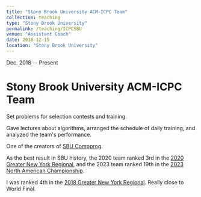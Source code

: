 ```yaml
---
title: "Stony Brook University ACM-ICPC Team"
collection: teaching
type: "Stony Brook University"
permalink: /teaching/ICPCSBU
venue: "Assistant Coach"
date: 2018-12-15
location: "Stony Brook University"
---
```



Dec. 2018 -- Present

Stony Brook University ACM-ICPC Team
======

Set problems for selection contests and training. 

Gave lectures about algorithms, arranged the schedule of daily training, and analyzed the team's performance.

One of the creators of [SBU Compprog](https://www3.cs.stonybrook.edu/~compprog/).

As the best result in SBU history, the 2020 team ranked 3rd in the [2020 Greater New York Regional](https://www3.cs.stonybrook.edu/~compprog/pages/20210413.html), and the 2023 team ranked 19th in the [2023 North American Championship](https://www3.cs.stonybrook.edu/~compprog/pages/nacRes2023.html). 

I was ranked 4th in the [2018 Greater New York Regional](https://www3.cs.stonybrook.edu/~rezaul/ACM-ICPC/GNY-2018/regional-2018.html). Really close to World Final. 
